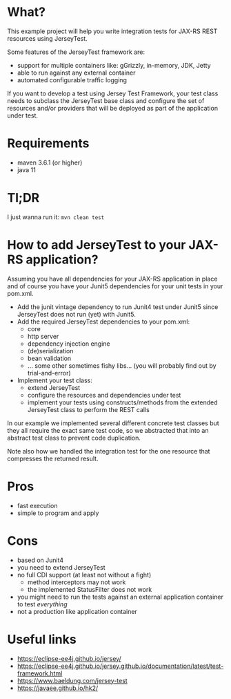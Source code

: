 # What?

This example project will help you write integration tests for JAX-RS REST resources using JerseyTest.

Some features of the JerseyTest framework are:
* support for multiple containers like: gGrizzly, in-memory, JDK, Jetty
* able to run against any external container
* automated configurable traffic logging

If you want to develop a test using Jersey Test Framework, your test class needs to subclass the
JerseyTest base class and configure the set of resources and/or providers that will be deployed 
as part of the application under test.

# Requirements

* maven 3.6.1 (or higher)
* java 11

# Tl;DR

I just wanna run it: `mvn clean test`


# How to add JerseyTest to your JAX-RS application?

Assuming you have all dependencies for your JAX-RS application in place and of course you have
your Junit5 dependencies for your unit tests in your pom.xml.

* Add the junit vintage dependency to run Junit4 test under Junit5 since JerseyTest does not run (yet)
  with Junit5.
* Add the required JerseyTest dependencies to your pom.xml:
  * core
  * http server
  * dependency injection engine
  * (de)serialization
  * bean validation
  * ... some other sometimes fishy libs... (you will probably find out by trial-and-error)  
* Implement your test class:
  * extend JerseyTest
  * configure the resources and dependencies under test
  * implement your tests using constructs/methods from the extended JerseyTest class to perform
    the REST calls

In our example we implemented several different concrete test classes but they all require the exact
same test code, so we abstracted that into an abstract test class to prevent code duplication.

Note also how we handled the integration test for the one resource that compresses the returned result.

# Pros

* fast execution
* simple to program and apply

# Cons

* based on Junit4
* you need to extend JerseyTest
* no full CDI support (at least not without a fight)
  * method interceptors may not work
  * the implemented StatusFilter does not work
* you might need to run the tests against an external application container to test _everything_
* not a production like application container

# Useful links

* https://eclipse-ee4j.github.io/jersey/
* https://eclipse-ee4j.github.io/jersey.github.io/documentation/latest/test-framework.html
* https://www.baeldung.com/jersey-test
* https://javaee.github.io/hk2/
